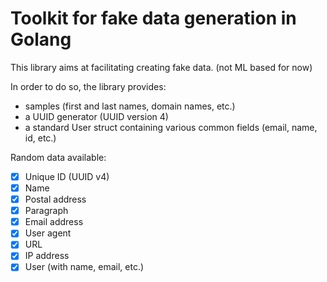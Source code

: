 # Toolkit for fake data generation in Golang

This library aims at facilitating creating fake data. (not ML based for now)

In order to do so, the library provides: 
- samples (first and last names, domain names, etc.)
- a UUID generator (UUID version 4)
- a standard User struct containing various common fields (email, name, id, etc.)

Random data available:
- [x] Unique ID (UUID v4)
- [x] Name
- [x] Postal address
- [x] Paragraph
- [x] Email address
- [x] User agent
- [x] URL
- [x] IP address
- [x] User (with name, email, etc.)